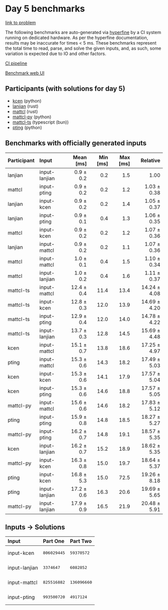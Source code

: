 # Day 5 benchmarks

[link to problem](https://adventofcode.com/2023/day/5)

The following benchmarks are auto-generated via
[hyperfine](https://github.com/sharkdp/hyperfine) by a CI system running on
dedicated hardware. As per the hyperfine documentation, results may be
inaccurate for times < 5 ms. These benchmarks represent the total time to read,
parse, and solve the given inputs, and, as such, some variation is expected due
to IO and other factors.

[CI pipeline](http://ci.papercode.net:8080/teams/main/pipelines/aoc2023)

[Benchmark web UI](https://aoc.ancalagon.black)


## Participants (with solutions for day 5)

- [kcen](https://github.com/kcen/aoc2023) (python)
- [lanjian](https://github.com/lanjian/aoc-2023) (rust)
- [mattcl](https://github.com/mattcl/aoc2023) (rust)
- [mattcl-py](https://github.com/mattcl/aoc2023-py) (python)
- [mattcl-ts](https://github.com/mattcl/aoc2023-js) (typescript (bun))
- [pting](https://github.com/pting/aoc2023) (python)


## Benchmarks with officially generated inputs

| Participant | Input | Mean [ms] | Min [ms] | Max [ms] | Relative |
|:---|:---|---:|---:|---:|---:|
| lanjian | input-lanjian | 0.9 ± 0.2 | 0.2 | 1.5 | 1.00 |
| mattcl | input-pting | 0.9 ± 0.2 | 0.2 | 1.2 | 1.03 ± 0.38 |
| lanjian | input-kcen | 0.9 ± 0.2 | 0.2 | 1.4 | 1.05 ± 0.37 |
| lanjian | input-pting | 0.9 ± 0.1 | 0.4 | 1.3 | 1.06 ± 0.35 |
| mattcl | input-kcen | 0.9 ± 0.2 | 0.2 | 1.2 | 1.07 ± 0.36 |
| lanjian | input-mattcl | 0.9 ± 0.2 | 0.2 | 1.1 | 1.07 ± 0.36 |
| mattcl | input-mattcl | 1.0 ± 0.1 | 0.4 | 1.5 | 1.10 ± 0.34 |
| mattcl | input-lanjian | 1.0 ± 0.2 | 0.4 | 1.6 | 1.11 ± 0.37 |
| mattcl-ts | input-mattcl | 12.4 ± 0.4 | 11.4 | 13.4 | 14.24 ± 4.08 |
| mattcl-ts | input-kcen | 12.8 ± 0.3 | 12.0 | 13.9 | 14.69 ± 4.20 |
| mattcl-ts | input-pting | 12.9 ± 0.4 | 12.0 | 14.0 | 14.78 ± 4.22 |
| mattcl-ts | input-lanjian | 13.7 ± 0.3 | 12.8 | 14.5 | 15.69 ± 4.48 |
| kcen | input-mattcl | 15.1 ± 0.7 | 13.8 | 18.6 | 17.25 ± 4.97 |
| pting | input-mattcl | 15.3 ± 0.6 | 14.3 | 18.2 | 17.49 ± 5.03 |
| kcen | input-kcen | 15.3 ± 0.6 | 14.1 | 17.9 | 17.57 ± 5.04 |
| kcen | input-pting | 15.3 ± 0.6 | 14.6 | 18.8 | 17.57 ± 5.05 |
| mattcl-py | input-mattcl | 15.6 ± 0.6 | 14.6 | 18.2 | 17.83 ± 5.12 |
| pting | input-pting | 15.9 ± 0.8 | 14.8 | 18.5 | 18.27 ± 5.27 |
| mattcl-py | input-pting | 16.2 ± 0.7 | 14.8 | 19.1 | 18.57 ± 5.35 |
| kcen | input-lanjian | 16.2 ± 0.7 | 15.2 | 18.9 | 18.62 ± 5.35 |
| mattcl-py | input-kcen | 16.3 ± 0.8 | 15.0 | 19.7 | 18.64 ± 5.37 |
| pting | input-kcen | 16.8 ± 5.3 | 15.0 | 72.5 | 19.26 ± 8.18 |
| pting | input-lanjian | 17.2 ± 0.6 | 16.3 | 20.6 | 19.69 ± 5.65 |
| mattcl-py | input-lanjian | 17.9 ± 0.9 | 16.5 | 21.9 | 20.48 ± 5.91 |


## Inputs -> Solutions

| Input | Part One | Part Two |
|:---|:---|:---|
|input-kcen|<pre>806029445</pre>|<pre>59370572</pre>|
|input-lanjian|<pre>3374647</pre>|<pre>6082852</pre>|
|input-mattcl|<pre>825516882</pre>|<pre>136096660</pre>|
|input-pting|<pre>993500720</pre>|<pre>4917124</pre>|